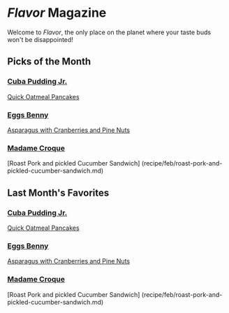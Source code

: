 # _Flavor_ Magazine

Welcome to _Flavor_, the only place on the planet where your taste buds won't be disappointed!




## Picks of the Month


### [Cuba Pudding Jr.](writer/cuba-pudding-jr.md)

[Quick Oatmeal Pancakes](recipe/feb/quick-oatmeal-pancakes.md)

### [Eggs Benny](writer/eggs-benny.md)

[Asparagus with Cranberries and Pine Nuts](recipe/feb/asparagus-with-cranberries-and-pine-nuts.md)

### [Madame Croque](writer/madame-croque.md)

[Roast Pork and pickled Cucumber Sandwich] (recipe/feb/roast-pork-and-pickled-cucumber-sandwich.md)




## Last Month's Favorites


### [Cuba Pudding Jr.](writer/cuba-pudding-jr.md)

[Quick Oatmeal Pancakes](recipe/feb/quick-oatmeal-pancakes.md)

### [Eggs Benny](writer/eggs-benny.md)

[Asparagus with Cranberries and Pine Nuts](recipe/feb/asparagus-with-cranberries-and-pine-nuts.md)

### [Madame Croque](writer/madame-croque.md)

[Roast Pork and pickled Cucumber Sandwich] (recipe/feb/roast-pork-and-pickled-cucumber-sandwich.md)

